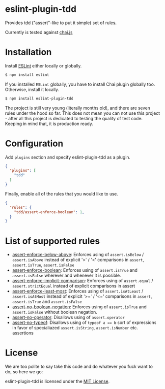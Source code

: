 
eslint-plugin-tdd
===================

Provides tdd ("assert"-like to put it simple) set of rules.

Currently is tested against [chai.js](http://chaijs.com)

# Installation

Install [ESLint](https://www.github.com/eslint/eslint) either locally or globally.

```sh
$ npm install eslint
```

If you installed `ESLint` globally, you have to install Chai plugin globally too. Otherwise, install it locally.

```sh
$ npm install eslint-plugin-tdd
```

The project is still very young (literally months old),
and there are seven rules under the hood so far.
This does not mean you can not use this project -
 after all this project is dedicated to testing the quality of test code. Keeping in mind that, it is production ready.

# Configuration

Add `plugins` section and specify eslint-plugin-tdd as a plugin.

```json
{
  "plugins": [
    "tdd"
  ]
}
```


Finally, enable all of the rules that you would like to use.

```json
{
  "rules": {
    "tdd/assert-enforce-boolean": 1,
  }
}
```

# List of supported rules

* [assert-enforce-below-above](https://github.com/Fox-n-Rabbit/fxnrbt/blob/master/projects/eslint-plugin-tdd/docs/rules/assert-enforce-below-above.md): Enforces using of `assert.isBelow` / `assert.isAbove` instead of explicit '>' / '<' comparisons in `assert`, `assert.isTrue`, `assert.isFalse`
* [assert-enforce-boolean](https://github.com/Fox-n-Rabbit/fxnrbt/blob/master/projects/eslint-plugin-tdd/docs/rules/assert-enforce-boolean.md): Enforces using of `assert.isTrue` and `assert.isFalse` wherever and whenever it is possible.
* [assert-enforce-implicit-comparison](https://github.com/Fox-n-Rabbit/fxnrbt/blob/master/projects/eslint-plugin-tdd/docs/rules/assert-enforce-implicit-comparison.md): Enforces using of `assert.equal` / `assert.strictEqual` instead of explicit comparisons in assert
* [assert-enforce-least-most](https://github.com/Fox-n-Rabbit/fxnrbt/blob/master/projects/eslint-plugin-tdd/docs/rules/assert-enforce-least-most.md): Enforces using of `assert.isAtLeast` / `assert.isAtMost` instead of explicit '>=' / '<=' comparisons in `assert`, `assert.isTrue` and `assert.isFalse`
* [assert-no-boolean-negation](https://github.com/Fox-n-Rabbit/fxnrbt/blob/master/projects/eslint-plugin-tdd/docs/rules/assert-no-boolean-negation.md): Enforces using of `assert.isTrue` and `assert.isFalse` without boolean negation.
* [assert-no-operator](https://github.com/Fox-n-Rabbit/fxnrbt/blob/master/projects/eslint-plugin-tdd/docs/rules/assert-no-operator.md): Disallows using of `assert.operator`
* [assert-no-typeof](https://github.com/Fox-n-Rabbit/fxnrbt/blob/master/projects/eslint-plugin-tdd/docs/rules/assert-no-typeof.md): Disallows using of `typeof a == b` sort of expressions in favor of specialiazed `assert.isString`, `assert.isNumber` etc. assertions 

# License

We are too polite to say take this code and do whatever you fuck want to do, so here we go:

eslint-plugin-tdd is licensed under the [MIT License](http://www.opensource.org/licenses/mit-license.php).
